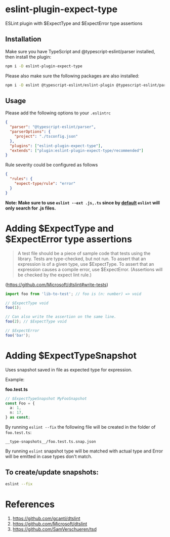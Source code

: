 # eslint-plugin-expect-type

ESLint plugin with $ExpectType and $ExpectError type assertions

## Installation

Make sure you have TypeScript and @typescript-eslint/parser installed, then install the plugin:

```sh
npm i -D eslint-plugin-expect-type
```

Please also make sure the following packages are also installed:

```sh
npm i -D eslint @typescript-eslint/eslint-plugin @typescript-eslint/parser
```

## Usage

Please add the following options to your `.eslintrc`

```json
{
  "parser": "@typescript-eslint/parser",
  "parserOptions": {
    "project": "./tsconfig.json"
  },
  "plugins": ["eslint-plugin-expect-type"],
  "extends": ["plugin:eslint-plugin-expect-type/recommended"]
}
```

Rule severity could be configured as follows

```json
{
  "rules": {
    "expect-type/rule": "error"
  }
}
```

**Note: Make sure to use `eslint --ext .js,.ts` since by [default](https://eslint.org/docs/user-guide/command-line-interface#--ext) `eslint` will only search for .js files.**

# Adding $ExpectType and $ExpectError type assertions

> A test file should be a piece of sample code that tests using the library. Tests are type-checked, but not run. To assert that an expression is of a given type, use $ExpectType. To assert that an expression causes a compile error, use $ExpectError. (Assertions will be checked by the expect lint rule.)

(https://github.com/Microsoft/dtslint#write-tests)

```ts
import foo from 'lib-to-test'; // foo is (n: number) => void

// $ExpectType void
foo(1);

// Can also write the assertion on the same line.
foo(2); // $ExpectType void

// $ExpectError
foo('bar');
```

# Adding \$ExpectTypeSnapshot

Uses snapshot saved in file as expected type for expression.

Example:

**foo.test.ts**

```ts
// $ExpectTypeSnapshot MyFooSnapshot
const Foo = {
  a: 1,
  n: 17,
} as const;
```

By running `eslint --fix` the following file will be created in the folder of `foo.test.ts`:
```
__type-snapshots__/foo.test.ts.snap.json
```

By running `eslint` snapshot type will be matched with actual type and Error will be emitted in case types don't match.

## To create/update snapshots:

```sh
eslint --fix
```

# References

1. https://github.com/gcanti/dtslint
2. https://github.com/Microsoft/dtslint
3. https://github.com/SamVerschueren/tsd
